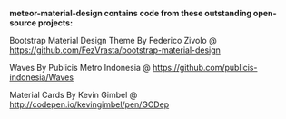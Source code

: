 **meteor-material-design contains code from these outstanding open-source projects:**

Bootstrap Material Design Theme
By Federico Zivolo @ https://github.com/FezVrasta/bootstrap-material-design

Waves
By Publicis Metro Indonesia @ https://github.com/publicis-indonesia/Waves

Material Cards
By Kevin Gimbel @ http://codepen.io/kevingimbel/pen/GCDep